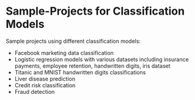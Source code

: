 # Sample-Projects for Classification Models
Sample projects using different classification models:

* Facebook marketing data classification
* Logistic regression models with various datasets including insurance payments, employee retention, handwritten digits, iris dataset
* Titanic and MNIST handwritten digits classifications
* Liver disease prediction
* Credit risk classification
* Fraud detection
